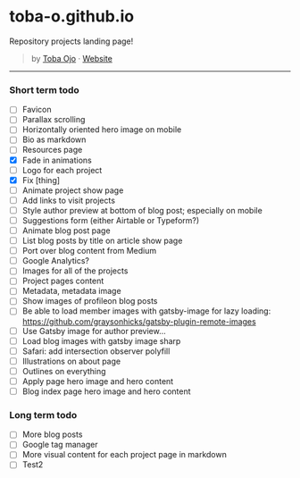 # toba-o.github.io
Repository projects landing page!
>by [Toba Ojo](https://tobaojo.com) &middot; [Website](https://toba-o.github.io/) <!-- Replace link with download link) -->
---

### Short term todo

- [ ] Favicon
- [ ] Parallax scrolling
- [ ] Horizontally oriented hero image on mobile
- [ ] Bio as markdown
- [ ] Resources page
- [x] Fade in animations
- [ ] Logo for each project
- [x] Fix [thing]
- [ ] Animate project show page
- [ ] Add links to visit projects
- [ ] Style author preview at bottom of blog post; especially on mobile
- [ ] Suggestions form (either Airtable or Typeform?)
- [ ] Animate blog post page
- [ ] List blog posts by title on article show page
- [ ] Port over blog content from Medium
- [ ] Google Analytics?
- [ ] Images for all of the projects
- [ ] Project pages content
- [ ] Metadata, metadata image
- [ ] Show images of profileon blog posts
- [ ] Be able to load member images with gatsby-image for lazy loading: https://github.com/graysonhicks/gatsby-plugin-remote-images
- [ ] Use Gatsby image for author preview...
- [ ] Load blog images with gatsby image sharp
- [ ] Safari: add intersection observer polyfill
- [ ] Illustrations on about page
- [ ] Outlines on everything
- [ ] Apply page hero image and hero content
- [ ] Blog index page hero image and hero content

### Long term todo

- [ ] More blog posts
- [ ] Google tag manager
- [ ] More visual content for each project page in markdown
- [ ] Test2
